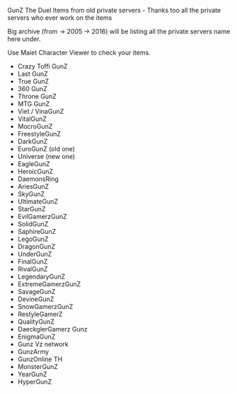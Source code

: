 GunZ The Duel Items from old private servers - Thanks too all the private servers who ever work on the items 

Big archive (from -> 2005 -> 2016) will be listing all the private servers name here under.

Use Maiet Character Viewer to check your items.

- Crazy Toffi GunZ
- Last GunZ
- True GunZ
- 360 GunZ
- Throne GunZ
- MTG GunZ
- Viet / VinaGunZ
- VitalGunZ
- MocroGunZ
- FreestyleGunZ
- DarkGunZ
- EuroGunZ (old one) 
- Universe (new one)
- EagleGunZ
- HeroicGunZ
- DaemonsRing
- AriesGunZ
- SkyGunZ
- UltimateGunZ
- StarGunZ
- EvilGamerzGunZ
- SolidGunZ
- SaphireGunZ
- LegoGunZ
- DragonGunZ
- UnderGunZ
- FinalGunZ
- RivalGunZ
- LegendaryGunZ
- ExtremeGamerzGunZ
- SavageGunZ
- DevineGunZ
- SnowGamerzGunZ
- RestyleGamerZ
- QualityGunZ
- DaeckglerGamerz Gunz
- EnigmaGunZ
- Gunz Vz network
- GunzArmy
- GunzOnline TH
- MonsterGunZ
- YearGunZ
- HyperGunZ






